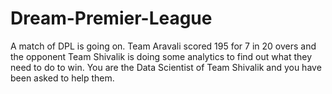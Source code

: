 # Dream-Premier-League

A match of DPL is going on. Team Aravali scored 195 for 7 in 20 overs and the opponent Team Shivalik is doing some analytics to find out what they need to do to win. You are the Data Scientist of Team Shivalik and you have been asked to help them.
